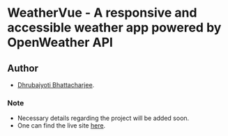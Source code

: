 # WeatherVue - A responsive and accessible weather app powered by OpenWeather API

## Author

- [Dhrubajyoti Bhattacharjee](https://github.com/KeepSerene).

### Note

- Necessary details regarding the project will be added soon.
- One can find the live site [here](https://climate-click.netlify.app/).
